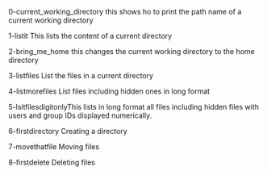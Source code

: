 0-current_working_directory 
this shows ho to print the path name of a current working directory

1-listit
This lists the content of a current directory

2-bring_me_home
this changes the current working directory to the home directory

3-listfiles
List the files in a current directory

4-listmorefiles
List files including hidden ones in long format

5-lsitfilesdigitonlyThis lists in long format all files including 
hidden files with users and group IDs displayed numerically.

6-firstdirectory
Creating a directory

7-movethatfile
Moving files

8-firstdelete
Deleting files 
